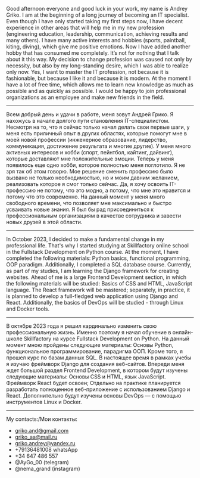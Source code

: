 Good afternoon everyone and good luck in your work, my name is Andrey Griko. 
I am at the beginning of a long journey of becoming an IT specialist. 
Even though I have only started taking my first steps now, I have decent experience in other areas that will help me in my new profession (engineering education, leadership, communication, achieving results and many others). 
I have many active interests and hobbies (sports, paintball, kiting, diving), which give me positive emotions. 
Now I have added another hobby that has consumed me completely. 
It’s not for nothing that I talk about it this way. 
My decision to change profession was caused not only by necessity, but also by my long-standing desire, which I was able to realize only now. 
Yes, I want to master the IT profession, not because it is fashionable, but because I like it and because it is modern. 
At the moment I have a lot of free time, which allows me to learn new knowledge as much as possible and as quickly as possible. 
I would be happy to join professional organizations as an employee and make new friends in the field.
_____________________________________________________________________
Всем добрый день и удачи в работе, меня зовут Андрей Грико.
Я нахожусь в начале долгого пути становления IT-специалистом.
Несмотря на то, что я сейчас только начал делать свои первые шаги, у меня есть приличный опыт в других областях, которые помогут мне в моей новой профессии (инженерное образование, лидерство, коммуникация, достижение результата и многие другие).
У меня много активных интересов и хобби (спорт, пейнтбол, кайтинг, дайвинг), которые доставляют мне положительные эмоции.
Теперь у меня появилось еще одно хобби, которое полностью меня поглотило.
Я не зря так об этом говорю. Мое решение сменить профессию было вызвано не только необходимостью, но и моим давним желанием, реализовать которое я смог только сейчас.
Да, я хочу освоить IT-профессию не потому, что это модно, а потому, что мне это нравится и потому что это современно.
На данный момент у меня много свободного времени, что позволяет мне максимально и быстро усваивать новые знания.
Я был бы рад присоединиться к профессиональным организациям в качестве сотрудника и завести новых друзей в этой области.
_____________________________________________________________________
In October 2023, I decided to make a fundamental change in my professional life. 
That's why I started studying at Skillfactory online school in the Fullstack Development on Python course. 
At the moment, I have completed the following materials: Python basics, functional programming, OOP paradigm. 
Additionally, I completed a SQL database course. 
Currently, as part of my studies, I am learning the Django framework for creating websites. 
Ahead of me is a large Frontend Development section, in which the following materials will be studied: Basics of CSS and HTML, JavaScript language. 
The React framework will be mastered; separately, in practice, it is planned to develop a full-fledged web application using Django and React. 
Additionally, the basics of DevOps will be studied - through Linux and Docker tools.
_______________________________________________________________________
В октябре 2023 года я решил кардинально изменить свою профессиональную жизнь.
Именно поэтому я начал обучение в онлайн-школе Skillfactory на курсе Fullstack Development on Python.
На данный момент мною пройдены следующие материалы: Основы Python, функциональное программирование, парадигма ООП.
Кроме того, я прошел курс по базам данных SQL.
В настоящее время в рамках учебы я изучаю фреймворк Django для создания веб-сайтов.
Впереди меня ждет большой раздел Frontend Development, в котором будут изучены следующие материалы: Основы CSS и HTML, язык JavaScript.
Фреймворк React будет освоен; 
Отдельно на практике планируется разработать полноценное веб-приложение с использованием Django и React.
Дополнительно будут изучены основы DevOps — с помощью инструментов Linux и Docker.
_______________________________________________________________________
My contacts:/Мои контакты:
- griko.and@gmail.com
- griko_aa@mail.ru
- griko.andrey@yandex.ru
- +79136481008 whatsApp
- +34 647 486 557
- @AyGo_00 (telegram)
- @nema_grand (instagram)
